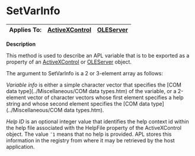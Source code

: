 




<h1 class="heading"><span class="name">SetVarInfo</span></h1>

| Applies To: | [ActiveXControl](../a-z/activexcontrol.md) | [OLEServer](../a-z/oleserver.md) |
| --- | --- | ---  |


**Description**


This method is used to describe an APL variable that is to be exported as a property of an [ActiveXControl](../a-z/activexcontrol.md) or [OLEServer](../a-z/oleserver.md) object.


The argument to SetVarInfo is a 2 or 3-element array as follows:


*Variable info* is either a simple character vector that specifies the
[COM data type](../Miscellaneous/COM data types.htm) of the variable, or a 2-element vector of character vectors whose first element specifies a help string and whose second element specifies the [COM data type](../Miscellaneous/COM data types.htm).


*Help ID* is an optional integer value that identifies the help context id within the help file associated with the HelpFile property of the ActiveXControl object. The value `¯1` means that no help is provided. APL stores this information in the registry from where it may be retrieved by the host application.



